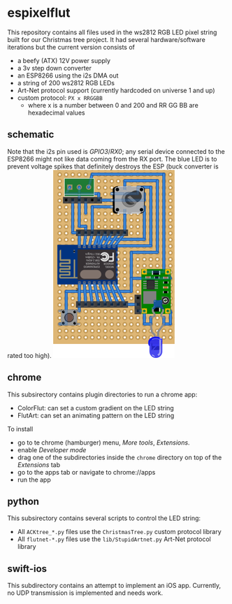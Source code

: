 # espixelflut
This repository contains all files used in the ws2812 RGB LED pixel string built for our Christmas tree project.
It had several hardware/software iterations but the current version consists of
* a beefy (ATX) 12V power supply
* a 3v step down converter
* an ESP8266 using the i2s DMA out
* a string of 200 ws2812 RGB LEDs
* Art-Net protocol support (currently hardcoded on universe 1 and up)
* custom protocol: `PX x RRGGBB`
  * where x is a number between 0 and 200 and RR GG BB are hexadecimal values

## schematic
Note that the i2s pin used is _GPIO3_/_RX0_; any serial device connected to the ESP8266 might not like data coming from the RX port.
The blue LED is to prevent voltage spikes that definitely destroys the ESP (buck converter is rated too high).
![fritzing schematic](espixelflut.png)

## chrome
This subsirectory contains plugin directories to run a chrome app:
* ColorFlut: can set a custom gradient on the LED string
* FlutArt: can set an animating pattern on the LED string

To install
* go to te chrome (hamburger) menu, _More tools_, _Extensions_.
* enable _Developer mode_
* drag one of the subdirectories inside the `chrome` directory on top of the _Extensions_ tab
* go to the apps tab or navigate to chrome://apps
* run the app

## python
This subsirectory contains several scripts to control the LED string:
* All `ACKtree_*.py` files use the `ChristmasTree.py` custom protocol library
* All `flutnet-*.py` files use the `lib/StupidArtnet.py` Art-Net protocol library

## swift-ios
This subdirectory contains an attempt to implement an iOS app.
Currently, no UDP transmission is implemented and needs work.
